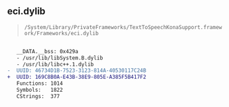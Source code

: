 ## eci.dylib

> `/System/Library/PrivateFrameworks/TextToSpeechKonaSupport.framework/Frameworks/eci.dylib`

```diff

   __DATA.__bss: 0x429a
   - /usr/lib/libSystem.B.dylib
   - /usr/lib/libc++.1.dylib
-  UUID: 46734D1B-7523-3123-814A-40530117C24B
+  UUID: 169C8B0A-E43B-38E9-805E-A385F5B417F2
   Functions: 1014
   Symbols:   1822
   CStrings:  377

```
